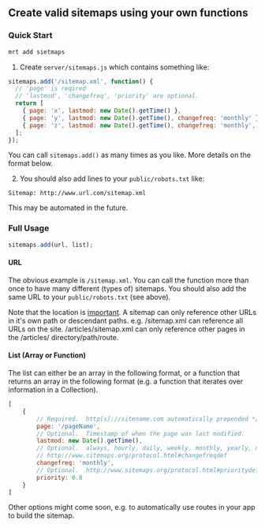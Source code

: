 ## Create valid sitemaps using your own functions

### Quick Start

```bash
mrt add sietmaps
```

1. Create <code>server/sitemaps.js</code> which contains something like:

```js
sitemaps.add('/sitemap.xml', function() {
  // 'page' is reqired
  // 'lastmod', 'changefreq', 'priority' are optional.
  return [
    { page: 'x', lastmod: new Date().getTime() },
    { page: 'y', lastmod: new Date().getTime(), changefreq: 'monthly' },
    { page: 'z', lastmod: new Date().getTime(), changefreq: 'monthly', priority: 0.8 }
  ];
});
```

You can call <code>sitemaps.add()</code> as many times as you like.  More details on the format below.

2. You should also add lines to your <code>public/robots.txt</code> like:

```
Sitemap: http://www.url.com/sitemap.xml
```

This may be automated in the future.

### Full Usage

```js
sitemaps.add(url, list);
```

#### URL

The obvious example is <code>/sitemap.xml</code>.  You can call the function
more than once to have many different (types of) sitemaps.  You should also
add the same URL to your <code>public/robots.txt</code> (see above).

Note that the location is [important](http://www.sitemaps.org/protocol.html#location).  A sitemap can only
reference other URLs in it's own path or descendant paths.  e.g. /sitemap.xml
can reference all URLs on the site.  /articles/sitemap.xml can only reference
other pages in the /articles/ directory/path/route.

#### List (Array or Function)

The list can either be an array in the following format, or a function that
returns an array in the following format (e.g. a function that iterates over
information in a Collection).

```js
[
	{
		// Required.  http[s]://sitename.com automatically prepended */
		page: '/pageName',
		// Optional.  Timestamp of when the page was last modified.
		lastmod: new Date().getTime(),
		// Optional.  always, hourly, daily, weekly, monthly, yearly, never
		// http://www.sitemaps.org/protocol.html#changefreqdef
		changefreq: 'monthly',
		// Optional.  http://www.sitemaps.org/protocol.html#prioritydef
		priority: 0.8
	}
]
```

Other options might come soon, e.g. to automatically use routes in your app
to build the sitemap.